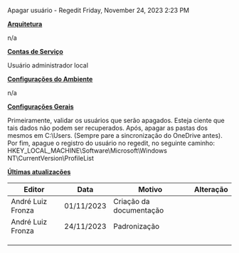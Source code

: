 Apagar usuário - Regedit
Friday, November 24, 2023
2:23 PM

**<u>Arquitetura</u>**

n/a

**<u>Contas de Serviço</u>**

Usuário administrador local

**<u>Configurações do Ambiente</u>**

n/a

**<u>Configurações Gerais</u>**

Primeiramente, validar os usuários que serão apagados. Esteja ciente que tais dados não podem ser recuperados.
Após, apagar as pastas dos mesmos em C:\Users. (Sempre pare a sincronização do OneDrive antes).
Por fim, apague o registro do usuário no regedit, no seguinte caminho:
HKEY_LOCAL_MACHINE\Software\Microsoft\Windows NT\CurrentVersion\ProfileList

**<u>Últimas atualizações</u>**  

| Editor            | Data       | Motivo                  | Alteração |
|-------------------|------------|-------------------------|-----------|
| André Luiz Fronza | 01/11/2023 | Criação da documentação |          |
| André Luiz Fronza | 24/11/2023 | Padronização            |           |
|                   |            |                         |           |
|                   |            |                         |           |
|                   |            |                         |           |

